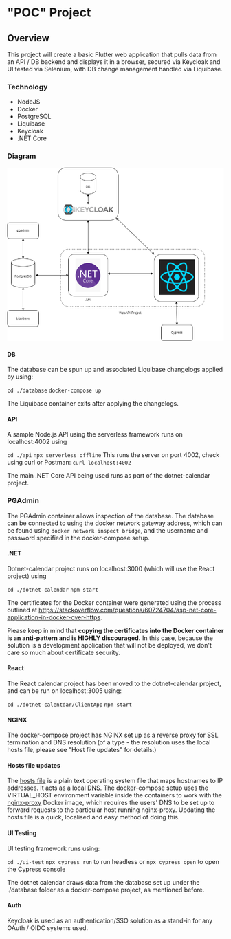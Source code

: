 # "POC" Project

## Overview
This project will create a basic Flutter web application that pulls data from an API / DB backend and displays it in a browser, secured via Keycloak and UI tested via Selenium, with DB change management handled via Liquibase.

### Technology
* NodeJS
* Docker
* PostgreSQL
* Liquibase
* Keycloak
* .NET Core

### Diagram
![diagram](./readme_resources/project_outline.drawio.png)

#### DB
The database can be spun up and associated Liquibase changelogs applied by using:

`cd ./database`
`docker-compose up`

The Liquibase container exits after applying the changelogs.

#### API
A sample Node.js API using the serverless framework runs on localhost:4002 using 

`cd ./api`
`npx serverless offline` 
This runs the server on port 4002, check using curl or Postman:
`curl localhost:4002`

The main .NET Core API being used runs as part of the dotnet-calendar project.

### PGAdmin
The PGAdmin container allows inspection of the database. The database can be connected to using the docker network gateway address, which can be found using `docker network inspect bridge`, and the username and password specified in the docker-compose setup.

#### .NET
Dotnet-calendar project runs on localhost:3000 (which will use the React project) using 

`cd ./dotnet-calendar`
`npm start`

The certificates for the Docker container were generated using the process outlined at https://stackoverflow.com/questions/60724704/asp-net-core-application-in-docker-over-https.

Please keep in mind that **copying the certificates into the Docker container is an anti-pattern and is HIGHLY discouraged.** In this case, because the solution is a development application that will not be deployed, we don't care so much about certificate security.

#### React
The React calendar project has been moved to the dotnet-calendar project, and can be run on localhost:3005 using:

`cd ./dotnet-calentdar/ClientApp`
`npm start`

#### NGINX
The docker-compose project has NGINX set up as a reverse proxy for SSL termination and DNS resolution (of a type - the resolution uses the local hosts file, please see "Host file updates" for details.)

#### Hosts file updates
The [hosts file](https://en.wikipedia.org/wiki/Hosts_(file)) is a plain text operating system file that maps hostnames to IP addresses. It acts as a local [DNS](https://en.wikipedia.org/wiki/Domain_Name_System). The docker-compose setup uses the VIRTUAL_HOST environment variable inside the containers to work with the [nginx-proxy](https://github.com/nginx-proxy/nginx-proxy) Docker image, which requires the users' DNS to be set up to forward requests to the particular host running nginx-proxy. Updating the hosts file is a quick, localised and easy method of doing this.

#### UI Testing
UI testing framework runs using:

`cd ./ui-test`
`npx cypress run` to run headless or
`npx cypress open` to open the Cypress console

The dotnet calendar draws data from the database set up under the ./database folder as a docker-compose project, as mentioned before.

#### Auth
Keycloak is used as an authentication/SSO solution as a stand-in for any OAuth / OIDC systems used.